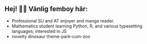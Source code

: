 ## Hej! 🏳️‍🌈 Vänlig femboy här:
- Professional SU and AT enjoyer and manga reader.
- Mathematics student learning Python, R, and various typesetting languages; interested in JS
- novelty dinosaur theme-park-cum-zoo
